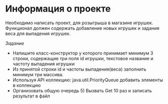 # Информация о проекте #

Необходимо написать проект, для розыгрыша в магазине игрушек. Функционал
должен содержать добавление новых игрушек и задания веса для выпадения
игрушек.


*Задание*

* Напишите класс-конструктор у которого принимает минимум 3 строки,
содержащие три поля id игрушки, текстовое название и частоту выпадения
игрушки
* Из принятой строки id и частоты выпадения(веса) заполнить минимум три
массива.
* Используя API коллекцию: java.util.PriorityQueue добавить элементы в
коллекцию
* Организовать общую очередь 5) Вызвать Get 10 раз и записать результат в
файл